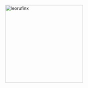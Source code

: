 <p> <img height=250 src="https://github-readme-stats.vercel.app/api/top-langs/?username=leorufinx&layout=donut" alt="leorufinx" /> </p>






          
          




